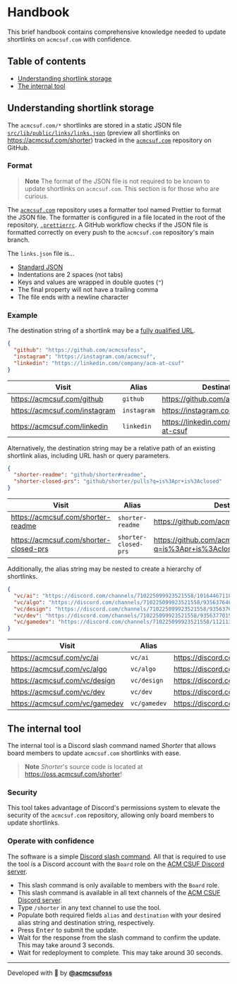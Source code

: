 # Handbook

This brief handbook contains comprehensive knowledge needed to update shortlinks
on `acmcsuf.com` with confidence.

## Table of contents

- [Understanding shortlink storage](#understanding-shortlink-storage)
- [The internal tool](#the-internal-tool)

## Understanding shortlink storage

The `acmcsuf.com/*` shortlinks are stored in a static JSON file
[`src/lib/public/links/links.json`](https://acmcsuf.com/code/blob/main/src/lib/public/links/links.json)
(preview all shortlinks on <https://acmcsuf.com/shorter>) tracked in the
[`acmcsuf.com`](https://acmcsuf.com/code) repository on GitHub.

### Format

> **Note** The format of the JSON file is not required to be known to update
> shortlinks on `acmcsuf.com`. This section is for those who are curious.

The [`acmcsuf.com`](https://acmcsuf.com/code) repository uses a formatter tool
named Prettier to format the JSON file. The formatter is configured in a file
located in the root of the repository,
[`.prettierrc`](https://acmcsuf.com/code/blob/main/.prettierrc). A GitHub
workflow checks if the JSON file is formatted correctly on every push to the
`acmcsuf.com` repository's main branch.

The `links.json` file is…

- [Standard JSON](https://datatracker.ietf.org/doc/html/rfc8259)
- Indentations are 2 spaces (not tabs)
- Keys and values are wrapped in double quotes (`"`)
- The final property will not have a trailing comma
- The file ends with a newline character

### Example

The destination string of a shortlink may be a
[fully qualified URL](https://datatracker.ietf.org/doc/html/rfc3986).

```json
{
  "github": "https://github.com/acmcsufoss",
  "instagram": "https://instagram.com/acmcsuf",
  "linkedin": "https://linkedin.com/company/acm-at-csuf"
}
```

| Visit                           | Alias       | Destination                                |
| ------------------------------- | ----------- | ------------------------------------------ |
| <https://acmcsuf.com/github>    | `github`    | <https://github.com/acmcsufoss>            |
| <https://acmcsuf.com/instagram> | `instagram` | <https://instagram.com/acmcsuf>            |
| <https://acmcsuf.com/linkedin>  | `linkedin`  | <https://linkedin.com/company/acm-at-csuf> |

Alternatively, the destination string may be a relative path of an existing
shortlink alias, including URL hash or query parameters.

```json
{
  "shorter-readme": "github/shorter#readme",
  "shorter-closed-prs": "github/shorter/pulls?q=is%3Apr+is%3Aclosed"
}
```

| Visit                                    | Alias                | Destination                                                          | Explanation                                                               |
| ---------------------------------------- | -------------------- | -------------------------------------------------------------------- | ------------------------------------------------------------------------- |
| <https://acmcsuf.com/shorter-readme>     | `shorter-readme`     | <https://github.com/acmcsufoss/shorter#readme>                       | `https://github.com/acmcsufoss` + `/shorter#readme`                       |
| <https://acmcsuf.com/shorter-closed-prs> | `shorter-closed-prs` | <https://github.com/acmcsuf.com/shorter/pulls?q=is%3Apr+is%3Aclosed> | `https://github.com/acmcsuf.com` + `/shorter/pulls?q=is%3Apr+is%3Aclosed` |

Additionally, the alias string may be nested to create a hierarchy of
shortlinks.

```json
{
  "vc/ai": "https://discord.com/channels/710225099923521558/1016446711880745032",
  "vc/algo": "https://discord.com/channels/710225099923521558/935637646762450966",
  "vc/design": "https://discord.com/channels/710225099923521558/935637681373839401",
  "vc/dev": "https://discord.com/channels/710225099923521558/935637701594611742",
  "vc/gamedev": "https://discord.com/channels/710225099923521558/1121137782987952280"
}
```

| Visit                            | Alias        | Destination                                                           |
| -------------------------------- | ------------ | --------------------------------------------------------------------- |
| <https://acmcsuf.com/vc/ai>      | `vc/ai`      | <https://discord.com/channels/710225099923521558/1016446711880745032> |
| <https://acmcsuf.com/vc/algo>    | `vc/algo`    | <https://discord.com/channels/710225099923521558/935637646762450966>  |
| <https://acmcsuf.com/vc/design>  | `vc/design`  | <https://discord.com/channels/710225099923521558/935637681373839401>  |
| <https://acmcsuf.com/vc/dev>     | `vc/dev`     | <https://discord.com/channels/710225099923521558/935637701594611742>  |
| <https://acmcsuf.com/vc/gamedev> | `vc/gamedev` | <https://discord.com/channels/710225099923521558/1121137782987952280> |

## The internal tool

The internal tool is a Discord slash command named _Shorter_ that allows board
members to update `acmcsuf.com` shortlinks with ease.

> **Note** _Shorter_'s source code is located at
> <https://oss.acmcsuf.com/shorter>!

### Security

This tool takes advantage of Discord's permissions system to elevate the
security of the `acmcsuf.com` repository, allowing only board members to update
shortlinks.

### Operate with confidence

The software is a simple
[Discord slash command](https://discord.com/developers/docs/interactions/application-commands).
All that is required to use the tool is a Discord account with the `Board` role
on the [ACM CSUF Discord server](https://acmcsuf.com/discord).

- This slash command is only available to members with the `Board` role.
- This slash command is available in all text channels of the
  [ACM CSUF Discord server](https://acmcsuf.com/discord).
- Type `/shorter` in any text channel to use the tool.
- Populate both required fields `alias` and `destination` with your desired
  alias string and destination string, respectively.
- Press <kbd>Enter</kbd> to submit the update.
- Wait for the response from the slash command to confirm the update. This may
  take around 3 seconds.
- Wait for redeployment to complete. This may take around 30 seconds.

---

Developed with 💖 by [**@acmcsufoss**](https://oss.acmcsuf.com/)

